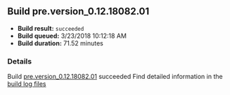 ## Build pre.version_0.12.18082.01
- **Build result:** `succeeded`
- **Build queued:** 3/23/2018 10:12:18 AM
- **Build duration:** 71.52 minutes
### Details
Build [pre.version_0.12.18082.01](https://winappstudio.visualstudio.com/web/build.aspx?pcguid=a4ef43be-68ce-4195-a619-079b4d9834c2&builduri=vstfs%3a%2f%2f%2fBuild%2fBuild%2f25321) succeeded
Find detailed information in the [build log files](https://uwpctdiags.blob.core.windows.net/buildlogs/pre.version_0.12.18082.01_logs.zip)
